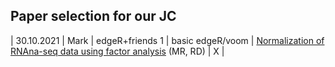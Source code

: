 ## Paper selection for our JC

| 30.10.2021 | Mark | edgeR+friends 1 | basic edgeR/voom | [Normalization of RNAna-seq data using factor analysis](https://www.nature.com/articles/nbt.2931) (MR, RD) | X |
